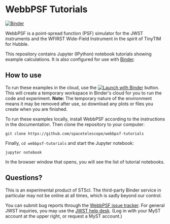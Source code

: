 # WebbPSF Tutorials

[![Binder](http://mybinder.org/badge.svg)](http://mybinder.org/repo/spacetelescope/webbpsf-tutorials)

WebbPSF is a point-spread function (PSF) simulator for the JWST instruments and the WFIRST Wide-Field Instrument in the spirit of TinyTIM for Hubble.

This repository contains Jupyter (IPython) notebook tutorials showing example calculations. It is also configured for use with [Binder](https://mybinder.org/).

## How to use

To run these examples in the cloud, use the [![Launch with Binder](http://mybinder.org/badge.svg)](http://mybinder.org/repo/spacetelescope/webbpsf-tutorials) button. This will create a temporary workspace in Binder's cloud for you to run the code and experiment. **Note:** The temporary nature of the environment means it may be removed after use, so download any plots or files you create when you are finished.

To run these examples locally, install WebbPSF according to the instructions in the documentation. Then clone the repository to your computer:

    git clone https://github.com/spacetelescope/webbpsf-tutorials

Finally, `cd webbpsf-tutorials` and start the Jupyter notebook:

    jupyter notebook

In the browser window that opens, you will see the list of tutorial notebooks.

## Questions?

This is an experimental product of STScI. The third-party Binder service in particular may not be online at all times, which is sadly beyond our control.

You can submit bug reports through the [WebbPSF issue tracker](https://github.com/mperrin/webbpsf/issues). For general JWST inquiries, you may use the [JWST help desk](https://stsci.service-now.com/jwst). (Log in with your MyST account at the upper right, or request a MyST account.)